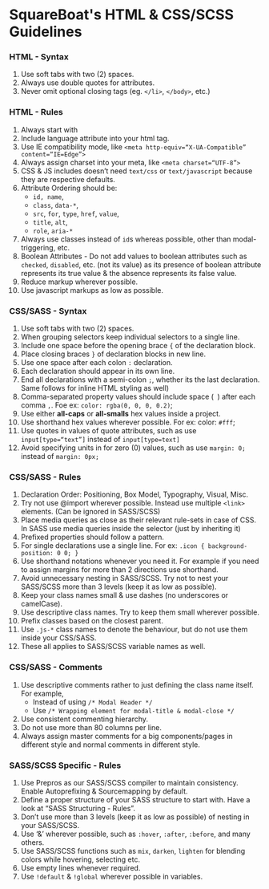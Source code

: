 # SquareBoat's HTML & CSS/SCSS Guidelines


### HTML - Syntax

1. Use soft tabs with two (2) spaces.
2. Always use double quotes for attributes.
3. Never omit optional closing tags (eg. `</li>`, `</body>`, etc.)


### HTML - Rules

1. Always start with <!DOCTYPE html>
2. Include language attribute into your html tag.
3. Use IE compatibility mode, like
   `<meta http-equiv=“X-UA-Compatible” content=“IE=Edge”>`
4. Always assign charset into your meta, like
   `<meta charset=“UTF-8”>`
5. CSS & JS includes doesn’t need `text/css` or `text/javascript` because they are respective defaults.
6. Attribute Ordering should be:
   * `id, name`,
   * `class`, `data-*`,
   * `src`, `for`, `type`, `href`, `value`,
   * `title`, `alt`,
   * `role`, `aria-*`
7. Always use classes instead of `id`s whereas possible, other than modal-triggering, etc.
8. Boolean Attributes - Do not add values to boolean attributes such as `checked`, `disabled`, etc. (not its value) as its presence of boolean attribute represents its true value & the absence represents its false value.
9. Reduce markup wherever possible.
10. Use javascript markups as low as possible.


### CSS/SASS - Syntax

1. Use soft tabs with two (2) spaces.
2. When grouping selectors keep individual selectors to a single line.
3. Include one space before the opening brace `{` of the declaration block.
4. Place closing braces `}` of declaration blocks in new line.
5. Use one space after each colon `:` declaration.
6. Each declaration should appear in its own line.
7. End all declarations with a semi-colon `;`, whether its the last declaration. Same follows for inline HTML styling as well)
8. Comma-separated property values should include space (` `) after each comma `,`. Foe ex: `color: rgba(0, 0, 0, 0.2)`;
9. Use either **all-caps** or **all-smalls** hex values inside a project.
10. Use shorthand hex values wherever possible. For ex: color: `#fff`;
11. Use quotes in values of quote attributes, such as use `input[type=“text”]` instead of `input[type=text]`
12. Avoid specifying units in for zero (0) values, such as use `margin: 0;` instead of `margin: 0px;`


### CSS/SASS - Rules

1. Declaration Order: Positioning, Box Model, Typography, Visual, Misc.
2. Try not use @import wherever possible. Instead use multiple `<link>` elements. (Can be ignored in SASS/SCSS)
3. Place media queries as close as their relevant rule-sets in case of CSS. In SASS use media queries inside the selector (just by inheriting it)
4. Prefixed properties should follow a pattern.
5. For single declarations use a single line. For ex: `.icon { background-position: 0 0; }`
6. Use shorthand notations whenever you need it. For example if you need to assign margins for more than 2 directions use shorthand.
7. Avoid unnecessary nesting in SASS/SCSS. Try not to nest your SASS/SCSS more than 3 levels (keep it as low as possible).
8. Keep your class names small & use dashes (no underscores or camelCase).
9. Use descriptive class names. Try to keep them small wherever possible.
10. Prefix classes based on the closest parent.
11. Use `.js-*` class names to denote the behaviour, but do not use them inside your CSS/SASS.
12. These all applies to SASS/SCSS variable names as well.


### CSS/SASS - Comments

1. Use descriptive comments rather to just defining the class name itself. For example,
    * Instead of using `/* Modal Header */`
    * Use `/* Wrapping element for modal-title & modal-close */`
2. Use consistent commenting hierarchy.
3. Do not use more than 80 columns per line.
4. Always assign master comments for a big components/pages in different style and normal comments in different style.


### SASS/SCSS Specific - Rules

1. Use Prepros as our SASS/SCSS compiler to maintain consistency. Enable Autoprefixing & Sourcemapping by default.
2. Define a proper structure of your SASS structure to start with. Have a look at “SASS Structuring - Rules”.
3. Don’t use more than 3 levels (keep it as low as possible) of nesting in your SASS/SCSS.
4. Use ‘&’ wherever possible, such as `:hover`, `:after`, `:before`, and many others.
5. Use SASS/SCSS functions such as `mix`, `darken`, `lighten` for blending colors while hovering, selecting etc.
6. Use empty lines whenever required.
7. Use `!default` & `!global` wherever possible in variables.
